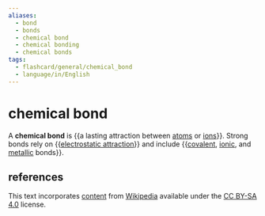 ```yaml
---
aliases:
  - bond
  - bonds
  - chemical bond
  - chemical bonding
  - chemical bonds
tags:
  - flashcard/general/chemical_bond
  - language/in/English
---
```


# chemical bond

A __chemical bond__ is {{a lasting attraction between [atoms](atom.md) or [ions](ion.md)}}. Strong bonds rely on {{[electrostatic attraction](Coulomb's%20law.md)}} and include {{[covalent](covalent%20bond.md), [ionic](ionic%20bond.md), and [metallic](metallic%20bond.md) bonds}}. <!--SR:!2024-06-14,312,290!2024-11-04,440,310!2026-06-19,847,330-->

## references

This text incorporates [content](https://en.wikipedia.org/wiki/chemical_bond) from [Wikipedia](Wikipedia.md) available under the [CC BY-SA 4.0](https://creativecommons.org/licenses/by-sa/4.0/) license.
